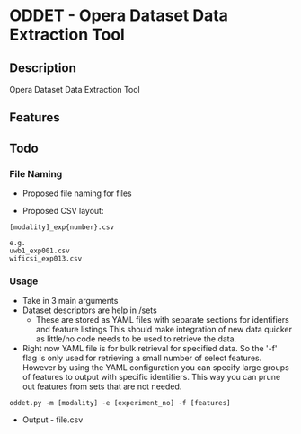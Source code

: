 # ODDET - Opera Dataset Data Extraction Tool
## Description
Opera Dataset Data Extraction Tool

## Features

## Todo

### File Naming
- Proposed file naming for files

- Proposed CSV layout:
```
[modality]_exp{number}.csv

e.g.
uwb1_exp001.csv
wificsi_exp013.csv
```

### Usage 

- Take in 3 main arguments
- Dataset descriptors are help in /sets
    -   These are stored as YAML files with separate sections for identifiers and feature listings
        This should make integration of new data quicker as little/no code needs to be used to 
        retrieve the data.
-   Right now YAML file is for bulk retrieval for specified data. So the '-f' flag is only used for 
    retrieving a small number of select features. However by using the YAML configuration you can 
    specify large groups of features to output with specific identifiers. This way you can prune out 
    features from sets that are not needed.

```
oddet.py -m [modality] -e [experiment_no] -f [features] 
```

- Output - file.csv
